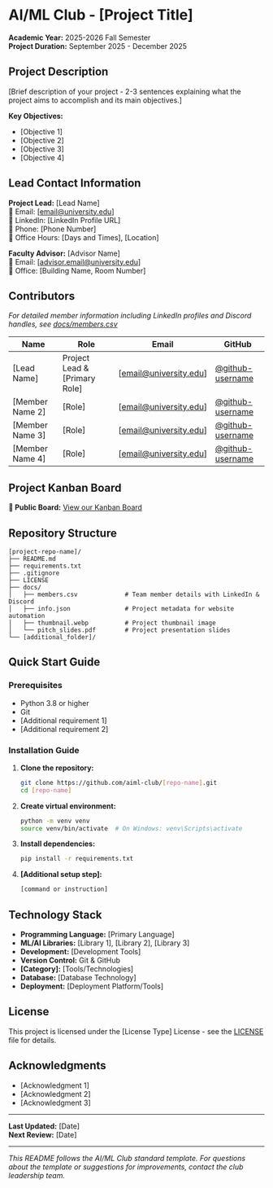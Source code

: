 # AI/ML Club - [Project Title]

**Academic Year:** 2025-2026 Fall Semester  
**Project Duration:** September 2025 - December 2025

## Project Description

[Brief description of your project - 2-3 sentences explaining what the project aims to accomplish and its main objectives.]

**Key Objectives:**
- [Objective 1]
- [Objective 2]
- [Objective 3]
- [Objective 4]

## Lead Contact Information

**Project Lead:** [Lead Name]  
📧 Email: [email@university.edu]  
💼 LinkedIn: [LinkedIn Profile URL]  
📱 Phone: [Phone Number]  
🏢 Office Hours: [Days and Times], [Location]

**Faculty Advisor:** [Advisor Name]  
📧 Email: [advisor.email@university.edu]  
🏢 Office: [Building Name, Room Number]

## Contributors

*For detailed member information including LinkedIn profiles and Discord handles, see [docs/members.csv](docs/members.csv)*

| Name | Role | Email | GitHub |
|------|------|-------|--------|
| [Lead Name] | Project Lead & [Primary Role] | [email@university.edu] | [@github-username](https://github.com/username) |
| [Member Name 2] | [Role] | [email@university.edu] | [@github-username](https://github.com/username) |
| [Member Name 3] | [Role] | [email@university.edu] | [@github-username](https://github.com/username) |
| [Member Name 4] | [Role] | [email@university.edu] | [@github-username](https://github.com/username) |

## Project Kanban Board

**🔗 Public Board:** [View our Kanban Board](https://github.com/aiml-club/[repo-name]/projects/1)

## Repository Structure

```
[project-repo-name]/
├── README.md
├── requirements.txt
├── .gitignore
├── LICENSE
├── docs/
│   ├── members.csv             # Team member details with LinkedIn & Discord
│   ├── info.json               # Project metadata for website automation
│   ├── thumbnail.webp          # Project thumbnail image
│   └── pitch_slides.pdf        # Project presentation slides
└── [additional_folder]/
```

## Quick Start Guide

### Prerequisites
- Python 3.8 or higher
- Git
- [Additional requirement 1]
- [Additional requirement 2]

### Installation Guide

1. **Clone the repository:**
   ```bash
   git clone https://github.com/aiml-club/[repo-name].git
   cd [repo-name]
   ```

2. **Create virtual environment:**
   ```bash
   python -m venv venv
   source venv/bin/activate  # On Windows: venv\Scripts\activate
   ```

3. **Install dependencies:**
   ```bash
   pip install -r requirements.txt
   ```

4. **[Additional setup step]:**
   ```bash
   [command or instruction]
   ```

## Technology Stack

- **Programming Language:** [Primary Language]
- **ML/AI Libraries:** [Library 1], [Library 2], [Library 3]
- **Development:** [Development Tools]
- **Version Control:** Git & GitHub
- **[Category]:** [Tools/Technologies]
- **Database:** [Database Technology]
- **Deployment:** [Deployment Platform/Tools]

## License

This project is licensed under the [License Type] License - see the [LICENSE](LICENSE) file for details.

## Acknowledgments

- [Acknowledgment 1]
- [Acknowledgment 2]
- [Acknowledgment 3]

---

**Last Updated:** [Date]  
**Next Review:** [Date]

---

*This README follows the AI/ML Club standard template. For questions about the template or suggestions for improvements, contact the club leadership team.*
